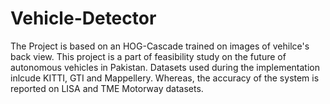 # Vehicle-Detector

The Project is based on an HOG-Cascade trained on images of vehilce's back view. This project is a part of feasibility study on the future of autonomous vehicles in Pakistan.
Datasets used during the implementation inlcude KITTI, GTI and Mappellery. Whereas, the accuracy of the system is reported on LISA and TME Motorway datasets.
